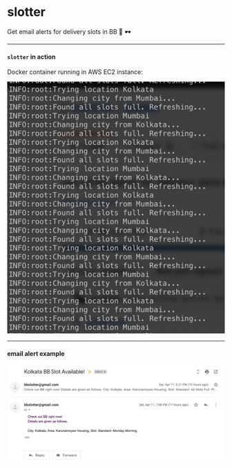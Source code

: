 # slotter
Get email alerts for delivery slots in BB :email: :dark_sunglasses:

---

#### `slotter` in action

Docker container running in AWS EC2 instance:

![image-20200412121846370](./screenshots/image-20200412121846370.png)

---

#### email alert example

![image-20200412122335908](./screenshots/image-20200412122335908.png)

